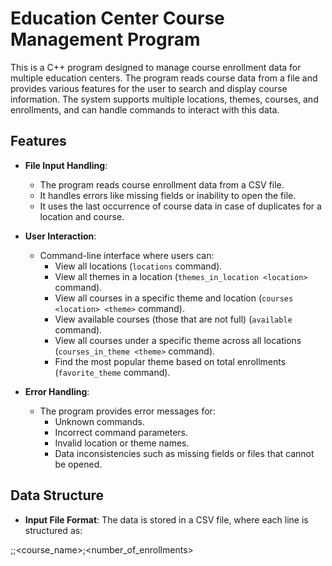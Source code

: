 # Education Center Course Management Program

This is a C++ program designed to manage course enrollment data for multiple education centers. The program reads course data from a file and provides various features for the user to search and display course information. The system supports multiple locations, themes, courses, and enrollments, and can handle commands to interact with this data.

## Features

- **File Input Handling**: 
  - The program reads course enrollment data from a CSV file.
  - It handles errors like missing fields or inability to open the file.
  - It uses the last occurrence of course data in case of duplicates for a location and course.
  
- **User Interaction**:
  - Command-line interface where users can:
    - View all locations (`locations` command).
    - View all themes in a location (`themes_in_location <location>` command).
    - View all courses in a specific theme and location (`courses <location> <theme>` command).
    - View available courses (those that are not full) (`available` command).
    - View all courses under a specific theme across all locations (`courses_in_theme <theme>` command).
    - Find the most popular theme based on total enrollments (`favorite_theme` command).
  
- **Error Handling**:
  - The program provides error messages for:
    - Unknown commands.
    - Incorrect command parameters.
    - Invalid location or theme names.
    - Data inconsistencies such as missing fields or files that cannot be opened.

## Data Structure

- **Input File Format**: 
  The data is stored in a CSV file, where each line is structured as:

<location>;<theme>;<course_name>;<number_of_enrollments>

